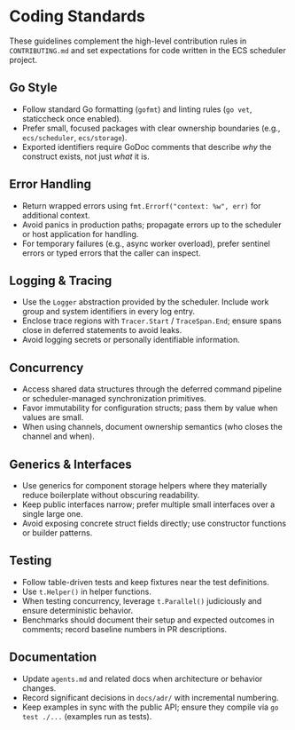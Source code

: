 # Coding Standards

These guidelines complement the high-level contribution rules in `CONTRIBUTING.md` and set expectations for code written in the ECS scheduler project.

## Go Style
- Follow standard Go formatting (`gofmt`) and linting rules (`go vet`, staticcheck once enabled).
- Prefer small, focused packages with clear ownership boundaries (e.g., `ecs/scheduler`, `ecs/storage`).
- Exported identifiers require GoDoc comments that describe *why* the construct exists, not just *what* it is.

## Error Handling
- Return wrapped errors using `fmt.Errorf("context: %w", err)` for additional context.
- Avoid panics in production paths; propagate errors up to the scheduler or host application for handling.
- For temporary failures (e.g., async worker overload), prefer sentinel errors or typed errors that the caller can inspect.

## Logging & Tracing
- Use the `Logger` abstraction provided by the scheduler. Include work group and system identifiers in every log entry.
- Enclose trace regions with `Tracer.Start` / `TraceSpan.End`; ensure spans close in deferred statements to avoid leaks.
- Avoid logging secrets or personally identifiable information.

## Concurrency
- Access shared data structures through the deferred command pipeline or scheduler-managed synchronization primitives.
- Favor immutability for configuration structs; pass them by value when values are small.
- When using channels, document ownership semantics (who closes the channel and when).

## Generics & Interfaces
- Use generics for component storage helpers where they materially reduce boilerplate without obscuring readability.
- Keep public interfaces narrow; prefer multiple small interfaces over a single large one.
- Avoid exposing concrete struct fields directly; use constructor functions or builder patterns.

## Testing
- Follow table-driven tests and keep fixtures near the test definitions.
- Use `t.Helper()` in helper functions.
- When testing concurrency, leverage `t.Parallel()` judiciously and ensure deterministic behavior.
- Benchmarks should document their setup and expected outcomes in comments; record baseline numbers in PR descriptions.

## Documentation
- Update `agents.md` and related docs when architecture or behavior changes.
- Record significant decisions in `docs/adr/` with incremental numbering.
- Keep examples in sync with the public API; ensure they compile via `go test ./...` (examples run as tests).
